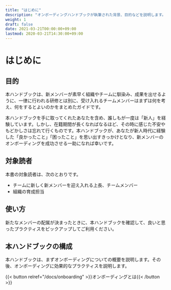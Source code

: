 ```yaml
---
title: "はじめに"
description: "オンボーディングハンドブックが執筆された背景、目的などを説明します。"
weight: 1
draft: false
date: 2021-03-21T00:00:00+09:00
lastmod: 2020-03-21T14:30:00+09:00
---
```


# はじめに

## 目的

本ハンドブックは、新メンバーが素早く組織やチームに馴染み、成果を出せるように、一律に行われる研修とは別に、受け入れるチームメンバーはまずは何を考え、何をするとよいのかをまとめたガイドです。

本ハンドブックを手に取ってくれたあなたを含め、誰しもが一度は「新人」を経験しています。しかし、在籍期間が長くなればなるほど、その時に感じた不安やもどかしさは忘れて行くものです。本ハンドブックが、あなたが新人時代に経験した「良かったこと」「困ったこと」を思い出すきっかけとなり、新メンバーのオンボーディングを成功させる一助になれば幸いです。

## 対象読者

本書の対象読者は、次のとおりです。

- チームに新しく新メンバーを迎え入れる上長、チームメンバー
- 組織の育成担当

## 使い方

新たなメンバーの配属が決まったときに、本ハンドブックを確認して、良いと思ったプラクティスをピックアップしてご利用ください。

## 本ハンドブックの構成

本ハンドブックは、まずオンボーディングについての概要を説明します。その後、オンボーディングに効果的なプラクティスを説明します。

{{< button relref="/docs/onboarding" >}}オンボーディングとは{{< /button >}}
